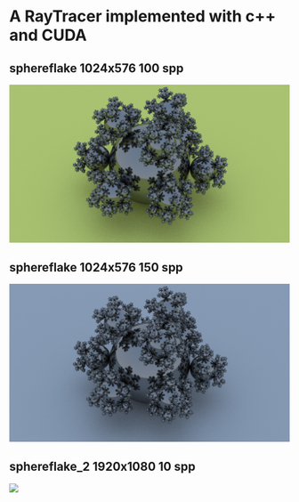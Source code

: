 ﻿# A RayTracer implemented with c++ and CUDA

## sphereflake 1024x576 100 spp

<img src="RayTracer/result/3D_Koch_snowflake.png" width="1024">

## sphereflake 1024x576 150 spp

<img src="RayTracer/result/3D_Koch_snowflake_1.png" width="1024">

## sphereflake_2 1920x1080 10 spp

<img src="RayTracer/result/3D_Koch_snowflake_2.png" width="1024">